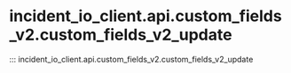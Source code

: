 # incident_io_client.api.custom_fields_v2.custom_fields_v2_update

::: incident_io_client.api.custom_fields_v2.custom_fields_v2_update
